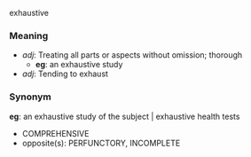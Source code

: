 exhaustive
### Meaning
+ _adj_: Treating all parts or aspects without omission; thorough
	+ __eg__: an exhaustive study
+ _adj_: Tending to exhaust

### Synonym

__eg__: an exhaustive study of the subject | exhaustive health tests

+ COMPREHENSIVE
+ opposite(s): PERFUNCTORY, INCOMPLETE


